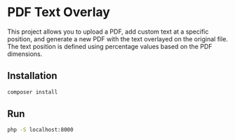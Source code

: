 # PDF Text Overlay

This project allows you to upload a PDF, add custom text at a specific position, and generate a new PDF with the text overlayed on the original file. The text position is defined using percentage values based on the PDF dimensions.

## Installation

   ```bash
   composer install
 ```

## Run

 ```bash
php -S localhost:8000
 ```

